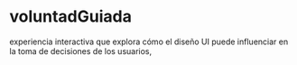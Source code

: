# voluntadGuiada
experiencia interactiva que explora cómo el diseño UI puede influenciar en la toma de decisiones de los usuarios,
